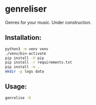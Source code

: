 # genreliser
Genres for your music. Under construction.

## Installation:
```bash
python3 -m venv venv
./venv/bin-activate
pip install -U pip
pip install -r requirements.txt
pip install -e .
mkdir -p logs data
```

## Usage:
```bash
genrelise -h
```
